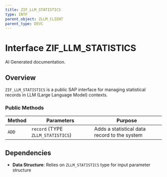 ```yaml
---
title: ZIF_LLM_STATISTICS
type: INTF
parent_object: ZLLM_CLIENT
parent_type: DEVC
---
```


# Interface ZIF_LLM_STATISTICS

AI Generated documentation.

## Overview  

`ZIF_LLM_STATISTICS` is a public SAP interface for managing statistical records in LLM (Large Language Model) contexts.  

### Public Methods  

| Method | Parameters | Purpose |  
|--------|------------|---------|  
| `ADD`  | `record` (TYPE `ZLLM_STATISTICS`) | Adds a statistical data record to the system |  

## Dependencies  

- **Data Structure**: Relies on `ZLLM_STATISTICS` type for input parameter structure
